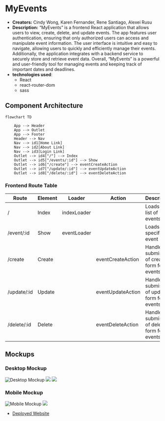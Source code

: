 # MyEvents

- **Creators:** Cindy Wong, Karen Fernander, Rene Santiago, Alexei Rusu
- **Description:** 
“MyEvents” is a frontend React application that allows users to view, create, delete, and update events. The app features user authentication, ensuring that only authorized users can access and manipulate event information. The user interface is intuitive and easy to navigate, allowing users to quickly and efficiently manage their events. Additionally, the application integrates with a backend service to securely store and retrieve event data. Overall, “MyEvents” is a powerful and user-friendly tool for managing events and keeping track of important dates and deadlines.
- **technologies used**:
  * React
  * react-router-dom
  * sass

## Component Architecture

```mermaid
flowchart TD

    App --> Header
    App --> Outlet
    App --> Footer
    Header --> Nav
    Nav --> id1[Home Link]
    Nav --> id2[About Link]
    Nav --> id3[Login Link]
    Outlet --> id4["/"] --> Index
    Outlet --> id5["/events/:id"] --> Show
    Outlet --> id6["/create"] --> eventCreateAction
    Outlet --> id7["/update/:id"] --> eventUpdateAction
    Outlet --> id8["/delete/:id"] --> eventDeleteAction
```


### Frontend Route Table
|    Route    | Element |    Loader   |       Action      |              Description                     |
|-------------|---------|-------------|-------------------|----------------------------------------------|
|      /      |  Index  | indexLoader |                   | Loads up list of events                      |
| /event/:id  |  Show   | eventLoader |                   | Loads up a specific event                    |
|   /create   |  Create |             | eventCreateAction | Handles submission of create form for events |
| /update/:id |  Update |             | eventUpdateAction | Handles submission of update form for events |
| /delete/:id |  Delete |             | eventDeleteAction | Handles submission of delete form for events |



## Mockups


### Desktop Mockup

![Desktop Mockup](https://i.imgur.com/hQndwos.png)
![](https://i.imgur.com/WPs5ZUr.png)
![](https://i.imgur.com/l5c6DNc.png)

### Mobile Mockup



![Mobile Mockup](https://i.imgur.com/hxYm9PP.png)  ![](https://i.imgur.com/TZpnHYB.png)

* [Deployed Website](https://incomparable-pastelito-564402.netlify.app/) 